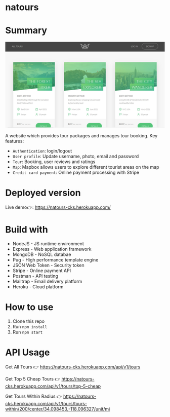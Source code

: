 # natours
# Summary
![Image of home](https://github.com/Chong1455/vue-portfolio/blob/master/src/assets/project2.jpg)

A website which provides tour packages and manages tour booking. Key features:
* `Authentication`: login/logout
* `User profile`: Update username, photo, email and password
* `Tour`: Booking, user reviews and ratings
* `Map`: Mapbox allows users to explore different tourist areas on the map
* `Credit card payment`: Online payment processing with Stripe

# Deployed version
Live demo👉: https://natours-cks.herokuapp.com/

# Build with
* NodeJS - JS runtime environment
* Express - Web application framework
* MongoDB - NoSQL databae
* Pug - High performance template engine
* JSON Web Token - Security token
* Stripe - Online payment API
* Postman - API testing
* Mailtrap - Email delivery platform
* Heroku - Cloud platform

# How to use
1. Clone this repo
2. Run `npm install`
3. Run `npm start`

# API Usage
Get All Tours 👉 https://natours-cks.herokuapp.com/api/v1/tours

Get Top 5 Cheap Tours 👉 https://natours-cks.herokuapp.com/api/v1/tours/top-5-cheap

Get Tours Within Radius 👉 https://natours-cks.herokuapp.com/api/v1/tours/tours-within/200/center/34.098453,-118.096327/unit/mi
